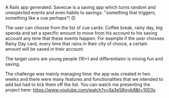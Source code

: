A Rails app generated: Savecue is a saving app which turns random and unexpected events and even habits to savings: "something that triggers, something like a cue perhaps"! 😊 

The user can choose from the list of cue cards: Coffee break, rainy day, big spenda and set a specific amount to move from his account to his saving account any time that these events happen. For example if the user chooses Rainy Day card, every time that rains in their city of choice, a certain amount will be saved in their account. 

The target users are young people (16+) and differentiator is mixing fun and saving.

The challenge was mainly managing time: the app was created in two weeks and there were many features and functionalities that we intended to add but had to tick them off the list.
You can watch me presenting the project here: https://www.youtube.com/watch?v=Xa3e58jxyb8&t=1003s
